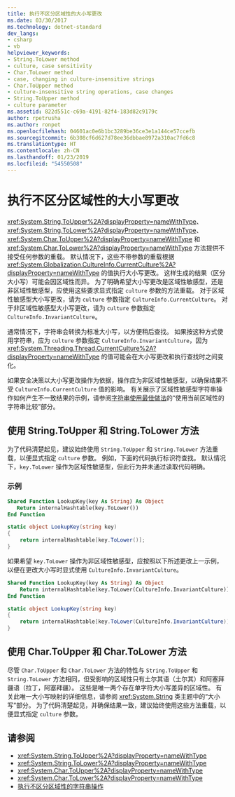 ```yaml
---
title: 执行不区分区域性的大小写更改
ms.date: 03/30/2017
ms.technology: dotnet-standard
dev_langs:
- csharp
- vb
helpviewer_keywords:
- String.ToLower method
- culture, case sensitivity
- Char.ToLower method
- case, changing in culture-insensitive strings
- Char.ToUpper method
- culture-insensitive string operations, case changes
- String.ToUpper method
- culture parameter
ms.assetid: 822d551c-c69a-4191-82f4-183d82c9179c
author: rpetrusha
ms.author: ronpet
ms.openlocfilehash: 04601ac0e6b1bc3289be36ce3e1a144ce57ccefb
ms.sourcegitcommit: 6b308cf6d627d78ee36dbbae8972a310ac7fd6c8
ms.translationtype: HT
ms.contentlocale: zh-CN
ms.lasthandoff: 01/23/2019
ms.locfileid: "54550508"
---
```

# <a name="performing-culture-insensitive-case-changes"></a>执行不区分区域性的大小写更改
<xref:System.String.ToUpper%2A?displayProperty=nameWithType>、<xref:System.String.ToLower%2A?displayProperty=nameWithType>、<xref:System.Char.ToUpper%2A?displayProperty=nameWithType> 和 <xref:System.Char.ToLower%2A?displayProperty=nameWithType> 方法提供不接受任何参数的重载。 默认情况下，这些不带参数的重载根据 <xref:System.Globalization.CultureInfo.CurrentCulture%2A?displayProperty=nameWithType> 的值执行大小写更改。 这样生成的结果（区分大小写）可能会因区域性而异。 为了明确希望大小写更改是区域性敏感型，还是非区域性敏感型，应使用这些要求显式指定 `culture` 参数的方法重载。 对于区域性敏感型大小写更改，请为 `culture` 参数指定 `CultureInfo.CurrentCulture`。 对于非区域性敏感型大小写更改，请为 `culture` 参数指定 `CultureInfo.InvariantCulture`。  
  
 通常情况下，字符串会转换为标准大小写，以方便稍后查找。 如果按这种方式使用字符串，应为 `culture` 参数指定 `CultureInfo.InvariantCulture`，因为 <xref:System.Threading.Thread.CurrentCulture%2A?displayProperty=nameWithType> 的值可能会在大小写更改和执行查找时之间变化。  
  
 如果安全决策以大小写更改操作为依据，操作应为非区域性敏感型，以确保结果不受 `CultureInfo.CurrentCulture` 值的影响。 有关展示了区域性敏感型字符串操作如何产生不一致结果的示例，请参阅[字符串使用最佳做法](../../../docs/standard/base-types/best-practices-strings.md)的“使用当前区域性的字符串比较”部分。  
  
## <a name="using-the-stringtoupper-and-stringtolower-methods"></a>使用 String.ToUpper 和 String.ToLower 方法  
 为了代码清楚起见，建议始终使用 `String.ToUpper` 和 `String.ToLower` 方法重载，以便显式指定 `culture` 参数。 例如，下面的代码执行标识符查找。 默认情况下，`key.ToLower` 操作为区域性敏感型，但此行为并未通过读取代码明确。  
  
### <a name="example"></a>示例  
  
```vb  
Shared Function LookupKey(key As String) As Object  
   Return internalHashtable(key.ToLower())  
End Function  
```  
  
```csharp  
static object LookupKey(string key)   
{  
    return internalHashtable[key.ToLower()];  
}  
```  
  
 如果希望 `key.ToLower` 操作为非区域性敏感型，应按照以下所述更改上一示例，以便在更改大小写时显式使用 `CultureInfo.InvariantCulture`。  
  
```vb  
Shared Function LookupKey(key As String) As Object  
    Return internalHashtable(key.ToLower(CultureInfo.InvariantCulture))  
End Function  
```  
  
```csharp  
static object LookupKey(string key)   
{  
    return internalHashtable[key.ToLower(CultureInfo.InvariantCulture)];  
}  
```  
  
## <a name="using-the-chartoupper-and-chartolower-methods"></a>使用 Char.ToUpper 和 Char.ToLower 方法  
 尽管 `Char.ToUpper` 和 `Char.ToLower` 方法的特性与 `String.ToUpper` 和 `String.ToLower` 方法相同，但受影响的区域性只有土尔其语（土尔其）和阿塞拜疆语（拉丁，阿塞拜疆）。 这些是唯一两个存在单字符大小写差异的区域性。 有关此唯一大小写映射的详细信息，请参阅 <xref:System.String> 类主题中的“大小写”部分。 为了代码清楚起见，并确保结果一致，建议始终使用这些方法重载，以便显式指定 `culture` 参数。  
  
## <a name="see-also"></a>请参阅

- <xref:System.String.ToUpper%2A?displayProperty=nameWithType>
- <xref:System.String.ToLower%2A?displayProperty=nameWithType>
- <xref:System.Char.ToUpper%2A?displayProperty=nameWithType>
- <xref:System.Char.ToLower%2A?displayProperty=nameWithType>
- [执行不区分区域性的字符串操作](../../../docs/standard/globalization-localization/performing-culture-insensitive-string-operations.md)
